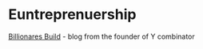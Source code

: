 # Euntreprenuership

[Billionares Build](http://paulgraham.com/ace.html) - blog from the founder of Y combinator

